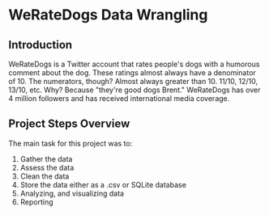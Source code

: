 # WeRateDogs Data Wrangling

## Introduction
WeRateDogs is a Twitter account that rates people's dogs with a humorous comment about the dog. These ratings almost always have a denominator of 10. The numerators, though? Almost always greater than 10. 11/10, 12/10, 13/10, etc. Why? Because "they're good dogs Brent." WeRateDogs has over 4 million followers and has received international media coverage.

## Project Steps Overview
The main task for this project was to:
1. Gather the data
2. Assess the data
3. Clean the data
4. Store the data either as a .csv or SQLite database
5. Analyzing, and visualizing data
6. Reporting
